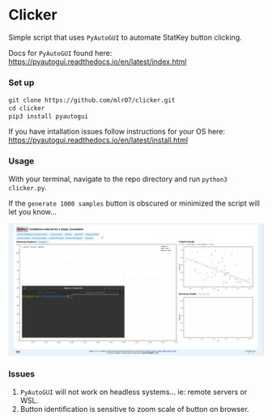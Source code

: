 # Clicker

Simple script that uses `PyAutoGUI` to automate StatKey button clicking.

Docs for `PyAutoGUI` found here: https://pyautogui.readthedocs.io/en/latest/index.html


### Set up

```
git clone https://github.com/mlr07/clicker.git
cd clicker
pip3 install pyautogui
```

If you have intallation issues follow instructions for your OS here: https://pyautogui.readthedocs.io/en/latest/install.html

### Usage

With your terminal, navigate to the repo directory and run `python3 clicker.py`. 

If the `generate 1000 samples` button is obscured or minimized the script will let you know...

![Usage example](example.gif)

### Issues
1. `PyAutoGUI` will not work on headless systems... ie: remote servers or WSL.
2. Button identification is sensitive to zoom scale of button on browser.